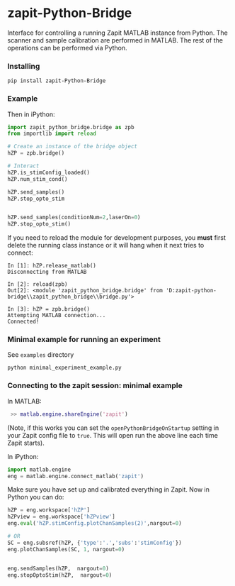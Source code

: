# zapit-Python-Bridge

Interface for controlling a running Zapit MATLAB instance from Python.
The scanner and sample calibration are performed in MATLAB.
The rest of the operations can be performed via Python.

### Installing
```
pip install zapit-Python-Bridge
```

### Example
Then in iPython:
```python
import zapit_python_bridge.bridge as zpb
from importlib import reload

# Create an instance of the bridge object
hZP = zpb.bridge()

# Interact
hZP.is_stimConfig_loaded()
hZP.num_stim_cond()

hZP.send_samples()
hZP.stop_opto_stim


hZP.send_samples(conditionNum=2,laserOn=0)
hZP.stop_opto_stim()
```

If you need to reload the module for development purposes, you **must** first delete the running class instance or it will hang when it next tries to connect:

```ipython
In [1]: hZP.release_matlab()
Disconnecting from MATLAB

In [2]: reload(zpb)
Out[2]: <module 'zapit_python_bridge.bridge' from 'D:zapit-python-bridge\\zapit_python_bridge\\bridge.py'>

In [3]: hZP = zpb.bridge()
Attempting MATLAB connection...
Connected!
```

### Minimal example for running an experiment
See `examples` directory

```
python minimal_experiment_example.py
```

### Connecting to the zapit session: minimal example

In MATLAB:
```MATLAB
 >> matlab.engine.shareEngine('zapit')
```
(Note, if this works you can set the `openPythonBridgeOnStartup` setting in your Zapit config file to `true`.
This will open run the above line each time Zapit starts).

In iPython:

```python
import matlab.engine
eng = matlab.engine.connect_matlab('zapit')
```

Make sure you have set up and calibrated everything in Zapit. Now in Python you can do:

```python
hZP = eng.workspace['hZP']
hZPview = eng.workspace['hZPview']
eng.eval('hZP.stimConfig.plotChanSamples(2)',nargout=0)

# OR
SC = eng.subsref(hZP, {'type':'.','subs':'stimConfig'})
eng.plotChanSamples(SC, 1, nargout=0)


eng.sendSamples(hZP,  nargout=0)
eng.stopOptoStim(hZP,  nargout=0)
```
